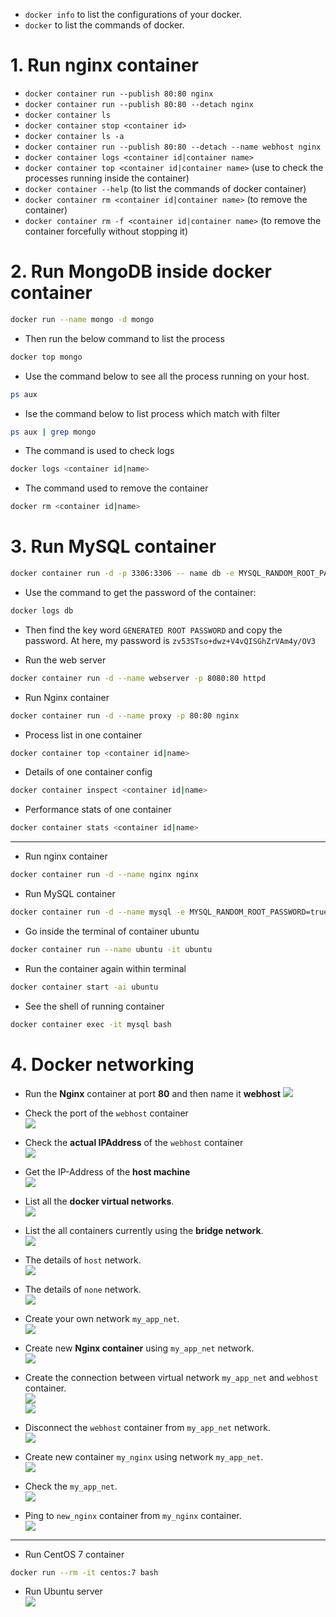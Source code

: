 * `docker info` to list the configurations of your docker.
* `docker` to list the commands of docker.

# 1. Run nginx container
* `docker container run --publish 80:80 nginx`
* `docker container run --publish 80:80 --detach nginx`
* `docker container ls`
* `docker container stop <container id>`
* `docker container ls -a`
* `docker container run --publish 80:80 --detach --name webhost nginx`
* `docker container logs <container id|container name>`
* `docker container top <container id|container name>` (use to check the processes running inside the container)
* `docker container --help` (to list the commands of docker container)
* `docker container rm <container id|container name>` (to remove the container)
* `docker container rm -f <container id|container name>` (to remove the container forcefully without stopping it)

# 2. Run **MongoDB** inside docker container
```bash
docker run --name mongo -d mongo
```
* Then run the below command to list the process
```bash
docker top mongo
```

* Use the command below to see all the process running on your host.
```bash
ps aux
```

* Ise the command below to list process which match with filter
```bash
ps aux | grep mongo
```

* The command is used to check logs
```bash
docker logs <container id|name> 
```

* The command used to remove the container
```bash
docker rm <container id|name>
```

# 3. Run MySQL container
```bash
docker container run -d -p 3306:3306 -- name db -e MYSQL_RANDOM_ROOT_PASSWORD=yes mysql
```
* Use the command to get the password of the container:
```bash
docker logs db
```
* Then find the key word `GENERATED ROOT PASSWORD` and copy the password. At here, my password is `zv53STso+dwz+V4vQISGhZrVAm4y/OV3`

* Run the web server
```bash
docker container run -d --name webserver -p 8080:80 httpd
```

* Run Nginx container
```bash
docker container run -d --name proxy -p 80:80 nginx
```

* Process list in one container
```bash
docker container top <container id|name>
```

* Details of one container config
```bash
docker container inspect <container id|name>
```

* Performance stats of one container
```bash
docker container stats <container id|name>
```

<hr>

* Run nginx container
```bash
docker container run -d --name nginx nginx
```

* Run MySQL container
```bash
docker container run -d --name mysql -e MYSQL_RANDOM_ROOT_PASSWORD=true mysql
```

* Go inside the terminal of container ubuntu
```bash
docker container run --name ubuntu -it ubuntu
```

* Run the container again within terminal
```bash
docker container start -ai ubuntu
```

* See the shell of running container
```bash
docker container exec -it mysql bash
```

# 4. Docker networking
* Run the **Nginx** container at port **80** and then name it **webhost**
![](./img/04.png)

* Check the port of the `webhost` container<br>
![](./img/01.png)

* Check the **actual IPAddress** of the `webhost` container<br>
![](./img/02.png)


* Get the IP-Address of the **host machine**<br>
![](./img/03.png)

* List all the **docker virtual networks**.<br>
![](./img/05.png)

* List the all containers currently using the **bridge network**.<br>
![](./img/06.png)

* The details of `host` network.<br>
![](./img/07.png)

* The details of `none` network.<br>
![](./img/08.png)

* Create your own network `my_app_net`.<br>
![](./img/09.png)

* Create new **Nginx container** using `my_app_net` network.<br>
![](./img/10.png)

* Create the connection between virtual network `my_app_net` and `webhost` container.<br>
![](./img/11.png)<br>
![](./img/12.png)

* Disconnect the `webhost` container from `my_app_net` network.<br>
![](./img/13.png)

* Create new container `my_nginx` using network `my_app_net`.<br>
![](./img/14.png)

* Check the `my_app_net`.<br>
![](./img/15.png)

* Ping to `new_nginx` container from `my_nginx` container.<br>
![](./img/16.png)

<hr>

* Run CentOS 7 container
```bash
docker run --rm -it centos:7 bash
```

* Run Ubuntu server<br>
![](./img/17.png)

